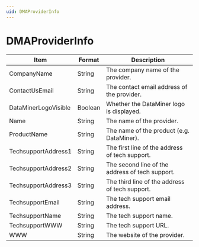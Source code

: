 ```yaml
---
uid: DMAProviderInfo 
---
```


# DMAProviderInfo

| Item | Format | Description |
|--|--|--|
| CompanyName | String | The company name of the provider. |
| ContactUsEmail | String | The contact email address of the provider. |
| DataMinerLogoVisible | Boolean | Whether the DataMiner logo is displayed. |
| Name | String | The name of the provider. |
| ProductName | String | The name of the product (e.g. DataMiner). |
| TechsupportAddress1 | String | The first line of the address of tech support. |
| TechsupportAddress2 | String | The second line of the address of tech support. |
| TechsupportAddress3 | String | The third line of the address of tech support. |
| TechsupportEmail | String | The tech support email address. |
| TechsupportName | String | The tech support name. |
| TechsupportWWW | String | The tech support URL. |
| WWW | String | The website of the provider. |
